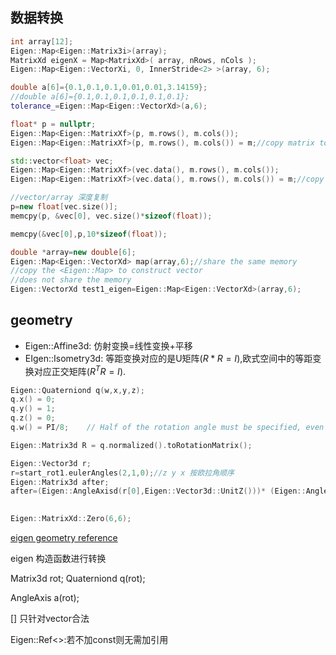 ## 数据转换

```c++
int array[12];
Eigen::Map<Eigen::Matrix3i>(array);
MatrixXd eigenX = Map<MatrixXd>( array, nRows, nCols );
Eigen::Map<Eigen::VectorXi, 0, InnerStride<2> >(array, 6);

double a[6]={0.1,0.1,0.1,0.01,0.01,3.14159};
//double a[6]={0.1,0.1,0.1,0.1,0.1,0.1};
tolerance_=Eigen::Map<Eigen::VectorXd>(a,6); 

float* p = nullptr;
Eigen::Map<Eigen::MatrixXf>(p, m.rows(), m.cols());
Eigen::Map<Eigen::MatrixXf>(p, m.rows(), m.cols()) = m;//copy matrix to the pointer array

std::vector<float> vec;
Eigen::Map<Eigen::MatrixXf>(vec.data(), m.rows(), m.cols());
Eigen::Map<Eigen::MatrixXf>(vec.data(), m.rows(), m.cols()) = m;//copy matrix to vector

//vector/array 深度复制
p=new float[vec.size()];
memcpy(p, &vec[0], vec.size()*sizeof(float));

memcpy(&vec[0],p,10*sizeof(float));

double *array=new double[6];
Eigen::Map<Eigen::VectorXd> map(array,6);//share the same memory
//copy the <Eigen::Map> to construct vector
//does not share the memory
Eigen::VectorXd test1_eigen=Eigen::Map<Eigen::VectorXd>(array,6);

```

## geometry

- Eigen::Affine3d: 仿射变换=线性变换+平移
- EIgen::Isometry3d: 等距变换对应的是U矩阵($R*R=I$),欧式空间中的等距变换对应正交矩阵($R^TR=I$).

```c++
Eigen::Quaterniond q(w,x,y,z);
q.x() = 0;
q.y() = 1;
q.z() = 0;
q.w() = PI/8;    // Half of the rotation angle must be specified, even IDK why

Eigen::Matrix3d R = q.normalized().toRotationMatrix();

Eigen::Vector3d r;
r=start_rot1.eulerAngles(2,1,0);//z y x 按欧拉角顺序
Eigen::Matrix3d after;
after=(Eigen::AngleAxisd(r[0],Eigen::Vector3d::UnitZ()))* (Eigen::AngleAxisd(r[1], Eigen::Vector3d::UnitY()))*(Eigen::AngleAxisd(r[2], Eigen::Vector3d::UnitX()));
    
```

```c++
Eigen::MatrixXd::Zero(6,6);
```

[eigen geometry reference](https://github.com/Ewenwan/MVision/blob/master/vSLAM/ch3/useGeometry/eigenGeometry.cpp)

eigen 构造函数进行转换

Matrix3d rot;
Quaterniond q(rot);

AngleAxis a(rot);

[] 只针对vector合法

Eigen::Ref<>:若不加const则无需加引用